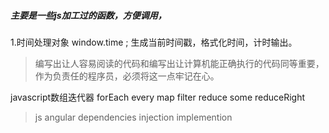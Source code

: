##### 主要是一些js加工过的函数，方便调用，
1.时间处理对象 window.time ; 生成当前时间戳，格式化时间，计时输出。

> 编写出让人容易阅读的代码和编写出让计算机能正确执行的代码同等重要，作为负责任的程序员，必须将这一点牢记在心。


javascript数组迭代器 forEach every  map filter reduce some reduceRight

> js angular dependencies injection implemention

